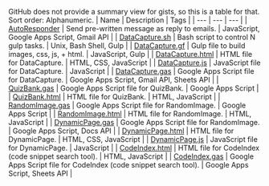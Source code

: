 
GitHub does not provide a summary view for gists, so this is a table for that. Sort order: Alphanumeric.
| Name | Description | Tags |
| --- | --- | --- |
| [AutoResponder](https://gist.github.com/ottograjeda/b3ef2612ed53212476cf7a0e08fc3fb9) | Send pre-written message as reply to emails. | JavaScript, Google Apps Script, Gmail API |
| [DataCapture.sh](https://gist.github.com/ottograjeda/fa2e3689b06be69922c6fc589952b8ff) | Bash script to control N gulp tasks. | Unix, Bash Shell, Gulp |
| [DataCapture.gf](https://gist.github.com/ottograjeda/ff94815be2ecb7d06f42292e56dea2f9) | Gulp file to build images, css, js, + html. | JavaScript, Gulp |
| [DataCapture.html](https://gist.github.com/ottograjeda/1728bc298223609580b89d370264935f) | HTML file for DataCapture. | HTML, CSS, JavaScript |
| [DataCapture.js](https://gist.github.com/ottograjeda/8e8b816e0b069a1f8a1b2b05699f6a8c) | JavaScript file for DataCapture. |  JavaScript |
| [DataCapture.gas](https://gist.github.com/ottograjeda/f8c9e4ce5235d320c9e97ffe5b68070d) | Google Apps Script file for DataCapture. |  Google Apps Script, Gmail API, Sheets API |
| [QuizBank.gas](https://gist.github.com/ottograjeda/29a42b8f063849e20817e5b81abd43b9) | Google Apps Script file for QuizBank.  | Google Apps Script |
| [QuizBank.html](https://gist.github.com/ottograjeda/b5b182c00f70861ef1e630dda3d64c4d) | HTML file for QuizBank. | HTML, JavaScript |
| [RandomImage.gas](https://gist.github.com/ottograjeda/a908698932117384e49dae042fb472a0) | Google Apps Script file for RandomImage.  | Google Apps Script |
| [RandomImage.html](https://gist.github.com/ottograjeda/feb0ecb47c5ecdbb35fa14146ad38530) | HTML file for RandomImage.  | HTML, JavaScript |
| [DynamicPage.gas](https://gist.github.com/ottograjeda/59d16d0cbe51e70b74c3c673ac326a51) | Google Apps Script file for RandomImage.  | Google Apps Script, Docs API |
| [DynamicPage.html](https://gist.github.com/ottograjeda/afee2e1878e2d69f8e4fda587526bfd1) | HTML file for DynamicPage. |  HTML, CSS, JavaScript |
| [DynamicPage.js](https://gist.github.com/ottograjeda/4832d712ffe2ae7a697e7029d055654d) | JavaScript file for DynamicPage.  | JavaScript |
| [CodeIndex.html](https://gist.github.com/ottograjeda/05a6b275324bc52c94a05efef61c0b8b) | HTML file for CodeIndex (code snippet search tool). | HTML, JavaScript |
| [CodeIndex.gas](https://gist.github.com/ottograjeda/8b05f11307bbe2c1de3e050eecd4f73b) | Google Apps Script file for CodeIndex (code snippet search tool). | Google Apps Script, Sheets API |
